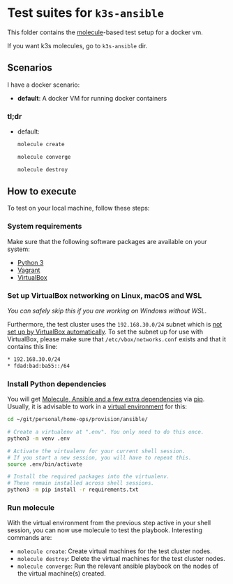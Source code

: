 # Test suites for `k3s-ansible`

This folder contains the [molecule](https://molecule.rtfd.io/)-based test setup for a docker vm.

If you want k3s molecules, go to `k3s-ansible` dir.

## Scenarios

I have a docker scenario:

- **default**:
  A docker VM for running docker containers

### tl;dr

- default:

  ```bash
  molecule create
  ```

  ```bash
  molecule converge
  ```

  ```bash
  molecule destroy
  ```

## How to execute

To test on your local machine, follow these steps:

### System requirements

Make sure that the following software packages are available on your system:

- [Python 3](https://www.python.org/downloads)
- [Vagrant](https://www.vagrantup.com/downloads)
- [VirtualBox](https://www.virtualbox.org/wiki/Downloads)

### Set up VirtualBox networking on Linux, macOS and WSL

*You can safely skip this if you are working on Windows without WSL.*

Furthermore, the test cluster uses the `192.168.30.0/24` subnet which is [not set up by VirtualBox automatically](https://www.virtualbox.org/manual/ch06.html#network_hostonly).
To set the subnet up for use with VirtualBox, please make sure that `/etc/vbox/networks.conf` exists and that it contains this line:

```bash
* 192.168.30.0/24
* fdad:bad:ba55::/64
```

### Install Python dependencies

You will get [Molecule, Ansible and a few extra dependencies](../requirements.txt) via [pip](https://pip.pypa.io/).
Usually, it is advisable to work in a [virtual environment](https://docs.python.org/3/tutorial/venv.html) for this:

```bash
cd ~/git/personal/home-ops/provision/ansible/

# Create a virtualenv at ".env". You only need to do this once.
python3 -m venv .env

# Activate the virtualenv for your current shell session.
# If you start a new session, you will have to repeat this.
source .env/bin/activate

# Install the required packages into the virtualenv.
# These remain installed across shell sessions.
python3 -m pip install -r requirements.txt
```

### Run molecule

With the virtual environment from the previous step active in your shell session, you can now use molecule to test the playbook.
Interesting commands are:

- `molecule create`: Create virtual machines for the test cluster nodes.
- `molecule destroy`: Delete the virtual machines for the test cluster nodes.
- `molecule converge`: Run the relevant ansible playbook on the nodes of the virtual machine(s) created.
